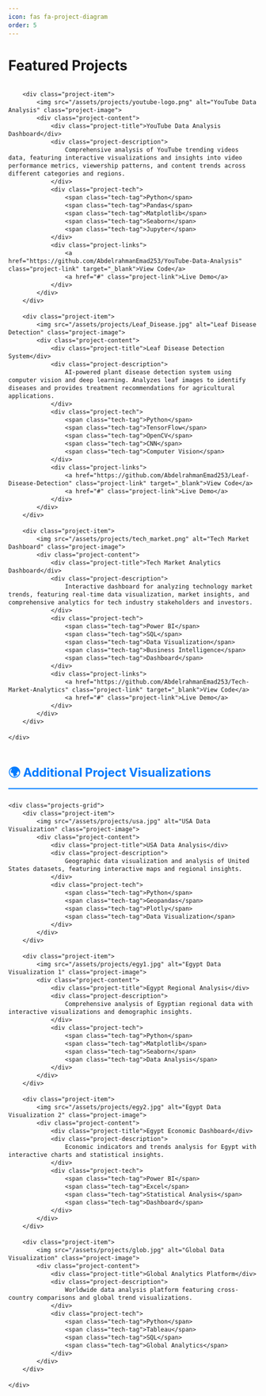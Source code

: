 ```yaml
---
icon: fas fa-project-diagram
order: 5
---
```


<style>
.projects-section {
    margin-bottom: 3rem;
}

.projects-title {
    font-size: 1.5rem;
    font-weight: bold;
    color: #007bff;
    margin-bottom: 1.5rem;
    border-bottom: 2px solid #007bff;
    padding-bottom: 0.5rem;
}

.projects-grid {
    display: grid;
    grid-template-columns: repeat(auto-fit, minmax(350px, 1fr));
    gap: 2rem;
    margin-bottom: 2rem;
}

.project-item {
    background-color: #2d3748;
    border-radius: 12px;
    overflow: hidden;
    border-left: 4px solid #007bff;
    color: #e2e8f0;
    transition: transform 0.3s ease, box-shadow 0.3s ease;
}

.project-item:hover {
    transform: translateY(-5px);
    box-shadow: 0 10px 25px rgba(0, 123, 255, 0.2);
}

.project-image {
    width: 100%;
    height: 200px;
    object-fit: cover;
    border-bottom: 1px solid #4a5568;
}

.project-content {
    padding: 1.5rem;
}

.project-title {
    font-size: 1.3rem;
    font-weight: bold;
    color: #f7fafc;
    margin-bottom: 0.5rem;
}

.project-description {
    color: #cbd5e0;
    line-height: 1.6;
    margin-bottom: 1rem;
    font-size: 0.95rem;
}

.project-tech {
    display: flex;
    flex-wrap: wrap;
    gap: 0.5rem;
    margin-bottom: 1rem;
}

.tech-tag {
    background-color: #007bff;
    color: white;
    padding: 0.25rem 0.75rem;
    border-radius: 15px;
    font-size: 0.8rem;
    font-weight: 500;
}

.project-links {
    display: flex;
    gap: 1rem;
    margin-top: 1rem;
}

.project-link {
    color: #63b3ed;
    text-decoration: none;
    font-weight: 600;
    font-size: 0.9rem;
    transition: color 0.2s ease;
}

.project-link:hover {
    color: #007bff;
    text-decoration: underline;
}

@media (max-width: 768px) {
    .projects-grid {
        grid-template-columns: 1fr;
        gap: 1.5rem;
    }
    
    .project-content {
        padding: 1rem;
    }
    
    .project-title {
        font-size: 1.2rem;
    }
}
</style>

# Featured Projects

<div class="projects-section">
    <div class="projects-grid">
        
        <div class="project-item">
            <img src="/assets/projects/youtube-logo.png" alt="YouTube Data Analysis" class="project-image">
            <div class="project-content">
                <div class="project-title">YouTube Data Analysis Dashboard</div>
                <div class="project-description">
                    Comprehensive analysis of YouTube trending videos data, featuring interactive visualizations and insights into video performance metrics, viewership patterns, and content trends across different categories and regions.
                </div>
                <div class="project-tech">
                    <span class="tech-tag">Python</span>
                    <span class="tech-tag">Pandas</span>
                    <span class="tech-tag">Matplotlib</span>
                    <span class="tech-tag">Seaborn</span>
                    <span class="tech-tag">Jupyter</span>
                </div>
                <div class="project-links">
                    <a href="https://github.com/AbdelrahmanEmad253/YouTube-Data-Analysis" class="project-link" target="_blank">View Code</a>
                    <a href="#" class="project-link">Live Demo</a>
                </div>
            </div>
        </div>

        <div class="project-item">
            <img src="/assets/projects/Leaf_Disease.jpg" alt="Leaf Disease Detection" class="project-image">
            <div class="project-content">
                <div class="project-title">Leaf Disease Detection System</div>
                <div class="project-description">
                    AI-powered plant disease detection system using computer vision and deep learning. Analyzes leaf images to identify diseases and provides treatment recommendations for agricultural applications.
                </div>
                <div class="project-tech">
                    <span class="tech-tag">Python</span>
                    <span class="tech-tag">TensorFlow</span>
                    <span class="tech-tag">OpenCV</span>
                    <span class="tech-tag">CNN</span>
                    <span class="tech-tag">Computer Vision</span>
                </div>
                <div class="project-links">
                    <a href="https://github.com/AbdelrahmanEmad253/Leaf-Disease-Detection" class="project-link" target="_blank">View Code</a>
                    <a href="#" class="project-link">Live Demo</a>
                </div>
            </div>
        </div>

        <div class="project-item">
            <img src="/assets/projects/tech_market.png" alt="Tech Market Dashboard" class="project-image">
            <div class="project-content">
                <div class="project-title">Tech Market Analytics Dashboard</div>
                <div class="project-description">
                    Interactive dashboard for analyzing technology market trends, featuring real-time data visualization, market insights, and comprehensive analytics for tech industry stakeholders and investors.
                </div>
                <div class="project-tech">
                    <span class="tech-tag">Power BI</span>
                    <span class="tech-tag">SQL</span>
                    <span class="tech-tag">Data Visualization</span>
                    <span class="tech-tag">Business Intelligence</span>
                    <span class="tech-tag">Dashboard</span>
                </div>
                <div class="project-links">
                    <a href="https://github.com/AbdelrahmanEmad253/Tech-Market-Analytics" class="project-link" target="_blank">View Code</a>
                    <a href="#" class="project-link">Live Demo</a>
                </div>
            </div>
        </div>

    </div>
</div>

<div class="projects-section">
    <div class="projects-title">🌍 Additional Project Visualizations</div>
    
    <div class="projects-grid">
        <div class="project-item">
            <img src="/assets/projects/usa.jpg" alt="USA Data Visualization" class="project-image">
            <div class="project-content">
                <div class="project-title">USA Data Analysis</div>
                <div class="project-description">
                    Geographic data visualization and analysis of United States datasets, featuring interactive maps and regional insights.
                </div>
                <div class="project-tech">
                    <span class="tech-tag">Python</span>
                    <span class="tech-tag">Geopandas</span>
                    <span class="tech-tag">Plotly</span>
                    <span class="tech-tag">Data Visualization</span>
                </div>
            </div>
        </div>

        <div class="project-item">
            <img src="/assets/projects/egy1.jpg" alt="Egypt Data Visualization 1" class="project-image">
            <div class="project-content">
                <div class="project-title">Egypt Regional Analysis</div>
                <div class="project-description">
                    Comprehensive analysis of Egyptian regional data with interactive visualizations and demographic insights.
                </div>
                <div class="project-tech">
                    <span class="tech-tag">Python</span>
                    <span class="tech-tag">Matplotlib</span>
                    <span class="tech-tag">Seaborn</span>
                    <span class="tech-tag">Data Analysis</span>
                </div>
            </div>
        </div>

        <div class="project-item">
            <img src="/assets/projects/egy2.jpg" alt="Egypt Data Visualization 2" class="project-image">
            <div class="project-content">
                <div class="project-title">Egypt Economic Dashboard</div>
                <div class="project-description">
                    Economic indicators and trends analysis for Egypt with interactive charts and statistical insights.
                </div>
                <div class="project-tech">
                    <span class="tech-tag">Power BI</span>
                    <span class="tech-tag">Excel</span>
                    <span class="tech-tag">Statistical Analysis</span>
                    <span class="tech-tag">Dashboard</span>
                </div>
            </div>
        </div>

        <div class="project-item">
            <img src="/assets/projects/glob.jpg" alt="Global Data Visualization" class="project-image">
            <div class="project-content">
                <div class="project-title">Global Analytics Platform</div>
                <div class="project-description">
                    Worldwide data analysis platform featuring cross-country comparisons and global trend visualizations.
                </div>
                <div class="project-tech">
                    <span class="tech-tag">Python</span>
                    <span class="tech-tag">Tableau</span>
                    <span class="tech-tag">SQL</span>
                    <span class="tech-tag">Global Analytics</span>
                </div>
            </div>
        </div>

    </div>
</div> 